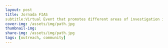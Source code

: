 ```yaml
---
layout: post
title: Jornada FIAS 
subtitle:Virtual Event that promotes different areas of investigation in Astronomy and Physics, for undergrad students to take notice. It was organized by Students from the Asemblee of Astronomy and Physics of the University of Chile, 
cover-img: /assets/img/path.jpg
thumbnail-img: 
share-img: /assets/img/path.jpg
tags: [outreach, community]
---
```

